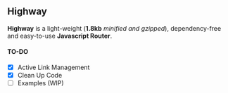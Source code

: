## Highway
**Highway** is a light-weight (**1.8kb** *minified and gzipped*), dependency-free and easy-to-use **Javascript Router**.

#### TO-DO
- [x] Active Link Management
- [x] Clean Up Code
- [ ] Examples (WIP)